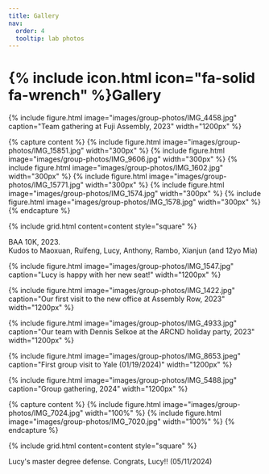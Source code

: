 ```yaml
---
title: Gallery
nav:
  order: 4
  tooltip: lab photos
---
```


# {% include icon.html icon="fa-solid fa-wrench" %}Gallery


{%
  include figure.html
  image="images/group-photos/IMG_4458.jpg"
  caption="Team gathering at Fuji Assembly, 2023"
  width="1200px"
%}


{% capture content %}
  {% include figure.html image="images/group-photos/IMG_15851.jpg" width="300px" %}
  {% include figure.html image="images/group-photos/IMG_9606.jpg" width="300px" %}
  {% include figure.html image="images/group-photos/IMG_1602.jpg" width="300px" %}
  {% include figure.html image="images/group-photos/IMG_15771.jpg" width="300px" %}
  {% include figure.html image="images/group-photos/IMG_1574.jpg" width="300px" %}
  {% include figure.html image="images/group-photos/IMG_1578.jpg" width="300px" %}
{% endcapture %}

{% include grid.html content=content style="square" %}

<figcaption class="figure-caption"> BAA 10K, 2023. <br>Kudos to Maoxuan, Ruifeng, Lucy, Anthony, Rambo, Xianjun (and 12yo Mia) </figcaption>

{%
  include figure.html
  image="images/group-photos/IMG_1547.jpg"
  caption="Lucy is happy with her new seat!"
  width="1200px"
%}

{%
  include figure.html
  image="images/group-photos/IMG_1422.jpg"
  caption="Our first visit to the new office at Assembly Row, 2023"
  width="1200px"
%}

{%
  include figure.html
  image="images/group-photos/IMG_4933.jpg"
  caption="Our team with Dennis Selkoe at the ARCND holiday party, 2023"
  width="1200px"
%}

{%
  include figure.html
  image="images/group-photos/IMG_8653.jpeg"
  caption="First group visit to Yale (01/19/2024)"
  width="1200px"
%}

{%
  include figure.html
  image="images/group-photos/IMG_5488.jpg"
  caption="Group gathering, 2024"
  width="1200px"
%}


{% capture content %}
  {% include figure.html image="images/group-photos/IMG_7024.jpg" width="100%" %}
  {% include figure.html image="images/group-photos/IMG_7020.jpg" width="100%" %}
{% endcapture %}

{% include grid.html content=content style="square" %}

<figcaption class="figure-caption"> Lucy's master degree defense. Congrats, Lucy!! (05/11/2024) </figcaption>